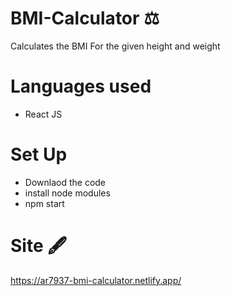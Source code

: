 # BMI-Calculator ⚖️
Calculates the BMI For the given height and weight
# Languages used 
+ React JS
# Set Up
+ Downlaod the code <br/>
+ install node modules <br/>
+ npm start <br/>
# Site 🖋️
https://ar7937-bmi-calculator.netlify.app/
